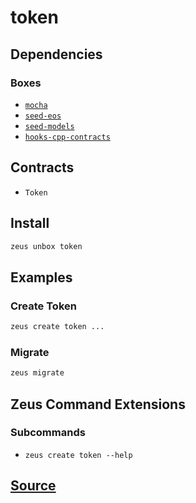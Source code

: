 
token 
====================




## Dependencies
### Boxes
* [`mocha`](mocha.md)
* [`seed-eos`](seed-eos.md)
* [`seed-models`](seed-models.md)
* [`hooks-cpp-contracts`](hooks-cpp-contracts.md)


## Contracts
* `Token`
## Install
```bash
zeus unbox token
```
## Examples
### Create Token 
```bash
zeus create token ...
```
### Migrate 
```bash
zeus migrate
```
## Zeus Command Extensions

### Subcommands
* ```zeus create token --help```


## [Source](https://github.com/liquidapps-io/zeus-sdk/tree/master/boxes/groups/undefined/token)
